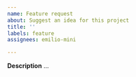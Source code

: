 ```yaml
---
name: Feature request
about: Suggest an idea for this project
title: ''
labels: feature
assignees: emilio-mini

---
```


**Description**
...
